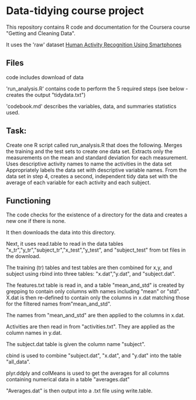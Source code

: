 # Data-tidying course project

This repository contains R code and documentation for the Coursera course "Getting and Cleaning Data".

It uses the 'raw' dataset [Human Activity Recognition Using Smartphones](http://archive.ics.uci.edu/ml/datasets/Human+Activity+Recognition+Using+Smartphones)

## Files

code includes download of data

'run_analysis.R' contains code to perform the 5 required steps (see below - creates the output "tidydata.txt")

'codebook.md' describes the variables, data, and summaries statistics used.


## Task:

Create one R script called run_analysis.R that does the following. 
Merges the training and the test sets to create one data set.
Extracts only the measurements on the mean and standard deviation for each measurement. 
Uses descriptive activity names to name the activities in the data set
Appropriately labels the data set with descriptive variable names. 
From the data set in step 4, creates a second, independent tidy data set with the average of each variable for each activity and each subject.

## Functioning

The code checks for the existence of a directory for the data and creates a new one if there is none.

It then downloads the data into this directory.

Next, it uses read.table to read in the data tables "x_tr","y_tr","subject_tr","x_test","y_test", and "subject_test" from txt files in the download.

The training (tr) tables and test tables are then combined for x,y, and subject using rbind into three tables: "x.dat","y.dat", and "subject.dat".

The features.txt table is read in, and a table "mean_and_std" is created by grepping to contain only columns with names including "mean" or "std". X.dat is then re-defined to contain only the columns in x.dat matching those for the filtered names from"mean_and_std".

The names from "mean_and_std" are then applied to the columns in x.dat.

Activities are then read in from "activities.txt". They are applied as the column names in y.dat.

The subject.dat table is given the column name "subject".

cbind is used to combine "subject.dat", "x.dat", and "y.dat" into the table "all_data".

plyr.ddply and colMeans is used to get the averages for all columns containing numerical data in a table "averages.dat"

"Averages.dat" is then output into a .txt file using write.table.

